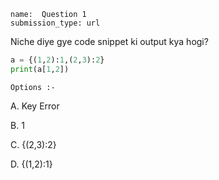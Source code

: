 ```ngMeta
name:  Question 1 
submission_type: url
```

Niche diye gye code snippet ki output kya hogi?


```python
a = {(1,2):1,(2,3):2}
print(a[1,2])
 ```

`Options :- `

A.	 Key Error

B.	 1

C.	 {(2,3):2}

D.	 {(1,2):1}
